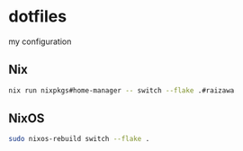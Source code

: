 # dotfiles
my configuration


## Nix
```bash
nix run nixpkgs#home-manager -- switch --flake .#raizawa
```

## NixOS
```bash
sudo nixos-rebuild switch --flake .
```
